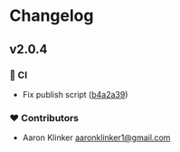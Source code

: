 # Changelog


## v2.0.4


### 🤖 CI

- Fix publish script ([b4a2a39](https://github.com/aklinker1/miasma/commit/b4a2a39))

### ❤️ Contributors

- Aaron Klinker <aaronklinker1@gmail.com>

